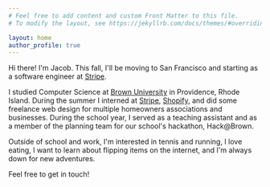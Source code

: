 ```yaml
---
# Feel free to add content and custom Front Matter to this file.
# To modify the layout, see https://jekyllrb.com/docs/themes/#overriding-theme-defaults

layout: home
author_profile: true
---
```


Hi there! I'm Jacob. This fall, I'll be moving to San Francisco and starting as a software engineer at [Stripe](https://stripe.com).

I studied Computer Science at [Brown University](https://brown.edu) in Providence, Rhode Island. During the summer I interned at [Stripe](https://stripe.com), [Shopify](https://shopify.com), and did some freelance web design for multiple homeowners associations and businesses. During the school year, I served as a teaching assistant and as a member of the planning team for our school's hackathon, Hack@Brown.

Outside of school and work, I'm interested in tennis and running, I love eating, I want to learn about flipping items on the internet, and I'm always down for new adventures. 

Feel free to get in touch!